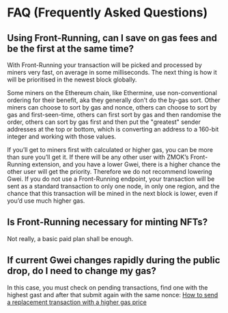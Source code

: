 # FAQ (Frequently Asked Questions)

## Using Front-Running, can I save on gas fees and be the first at the same time?
With Front-Running your transaction will be picked and processed by miners very fast, on average in some milliseconds. The next thing is how it will be prioritised in the newest block globally.

Some miners on the Ethereum chain, like Ethermine, use non-conventional ordering for their benefit, aka they generally don't do the by-gas sort. Other miners can choose to sort by gas and nonce, others can choose to sort by gas and first-seen-time, others can first sort by gas and then randomise the order, others can sort by gas first and then put the "greatest" sender addresses at the top or bottom, which is converting an address to a 160-bit integer and working with those values.

If you’ll get to miners first with calculated or higher gas, you can be more than sure you’ll get it. If there will be any other user with ZMOK’s Front-Running extension, and you have a lower Gwei, there is a higher chance the other user will get the priority. Therefore we do not recommend lowering Gwei.
If you do not use a Front-Running endpoint, your transaction will be sent as a standard transaction to only one node, in only one region, and the chance that this transaction will be mined in the next block is lower, even if you’d use much higher gas.

## Is Front-Running necessary for minting NFTs?
Not really, a basic paid plan shall be enough.

## If current Gwei changes rapidly during the public drop, do I need to change my gas?
In this case, you must check on pending transactions, find one with the highest gast and after that submit again with the same nonce:
[How to send a replacement transaction with a higher gas price](https://ethereum.stackexchange.com/questions/99651/how-to-send-a-replacement-transaction-with-a-higher-gas-price?rq=1)
